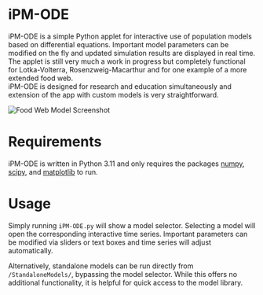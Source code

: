# iPM-ODE
iPM-ODE is a simple Python applet for interactive use of population models based on differential equations. Important model parameters can be modified on the fly and updated simulation results are displayed in real time.  
The applet is still very much a work in progress but completely functional for Lotka-Volterra, Rosenzweig-Macarthur and for one example of a more extended food web.  
iPM-ODE is designed for research and education simultaneously and extension of the app with custom models is very straightforward.  

![Food Web Model Screenshot](https://raw.githubusercontent.com/rbnmj/iPM-ODE/master/.github/images/screenshot.png)

# Requirements 
iPM-ODE is written in Python 3.11 and only requires the packages [numpy](https://numpy.org/), [scipy](https://scipy.org/), and [matplotlib](https://matplotlib.org/) to run.

# Usage
Simply running `iPM-ODE.py` will show a model selector. Selecting a model will open the corresponding interactive time series. Important parameters can be modified via sliders or text boxes and time series will adjust automatically.

Alternatively, standalone models can be run directly from `/StandaloneModels/`, bypassing the model selector. While this offers no additional functionality, it is helpful for quick access to the model library.
